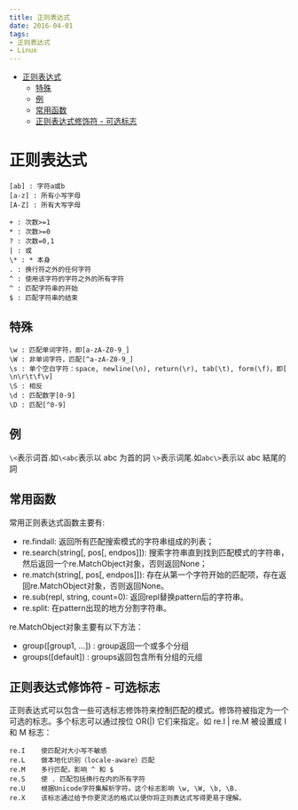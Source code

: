 ```yaml
---
title: 正则表达式
date: 2016-04-01
tags:
- 正则表达式
- Linux
---
```

<!-- TOC -->

- [正则表达式](#正则表达式)
    - [特殊](#特殊)
    - [例](#例)
    - [常用函数](#常用函数)
    - [正则表达式修饰符 - 可选标志](#正则表达式修饰符---可选标志)

<!-- /TOC -->
# 正则表达式

    [ab] : 字符a或b
    [a-z] : 所有小写字母
    [A-Z] : 所有大写字母

    + : 次数>=1
    * : 次数>=0
    ? : 次数=0,1
    | : 或
    \* : * 本身
    . : 换行符之外的任何字符
    ^ : 使用该字符的字符之外的所有字符
    ^ : 匹配字符串的开始
    $ : 匹配字符串的结束

## 特殊
    \w : 匹配单词字符，即[a-zA-Z0-9_]
    \W : 非单词字符，匹配[^a-zA-Z0-9_]
    \s : 单个空白字符：space, newline(\n), return(\r), tab(\t), form(\f)，即[ \n\r\t\f\v]
    \S : 相反
    \d : 匹配数字[0-9]
    \D : 匹配[^0-9]

## 例

`\<`表示词首.如`\<abc`表示以 abc 为首的詞
`\>`表示词尾.如`abc\>`表示以 abc 結尾的詞

## 常用函数
常用正则表达式函数主要有:

* re.findall: 返回所有匹配搜索模式的字符串组成的列表；
* re.search(string[, pos[, endpos]]): 搜索字符串直到找到匹配模式的字符串，然后返回一个re.MatchObject对象，否则返回None；
* re.match(string[, pos[, endpos]]): 存在从第一个字符开始的匹配项，存在返回re.MatchObject对象，否则返回None。
* re.sub(repl, string, count=0): 返回repl替换pattern后的字符串。
* re.split: 在pattern出现的地方分割字符串。

re.MatchObject对象主要有以下方法：
* group([group1, …]) : group返回一个或多个分组
* groups([default]) : groups返回包含所有分组的元组


## 正则表达式修饰符 - 可选标志
正则表达式可以包含一些可选标志修饰符来控制匹配的模式。修饰符被指定为一个可选的标志。多个标志可以通过按位 OR(|) 它们来指定。如 re.I | re.M 被设置成 I 和 M 标志：

	re.I	使匹配对大小写不敏感
	re.L	做本地化识别（locale-aware）匹配
	re.M	多行匹配，影响 ^ 和 $
	re.S	使 . 匹配包括换行在内的所有字符
	re.U	根据Unicode字符集解析字符。这个标志影响 \w, \W, \b, \B.
	re.X	该标志通过给予你更灵活的格式以便你将正则表达式写得更易于理解。
